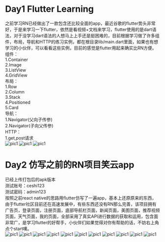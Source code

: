 # Day1 Flutter Learning
之前学习RN已经做出了一款包含还比较全面的app，最近谷歌的flutter势头非常好，于是来学习一下flutter，依然是看视频+文档来学习，flutter使用的是dart语法，对于没学习dart语法的人想马上上手还是挺困难的，目前根据学习做了许多组件，布局，导航和HTTP的练习实例，都在根目录lib/main.dart里面，如果也有想学习的小伙伴，可以看看这些实例，目前的感觉是flutter用起来确实比RN方便。  
组件：  
1.Container  
2.Image  
3.ListView  
4.GridView  
布局：  
1.Row  
2.Column  
3.Stack  
4.Positioned  
5.Card  
导航：  
1.Navigator(父向子传参)  
2.Navigator(子向父传参)  
HTTP：  
1.get,post请求  
![pic1](./firstflutterappImg/1.png)
![pic1](./firstflutterappImg/2.png)
![pic1](./firstflutterappImg/3.png)  
# Day2 仿写之前的RN项目笑云app
已经上传打包后的apk版本  
测试账号：ceshi123  
测试密码：admin123  
按照之前react native的思路用flutter仿写了一遍app，基本上还原原来的东西，由于flutter社区目前还在高速发展中，有些东西还没有RN那么完善，该项目拥有广告页，登录页面，注册页面，底部导航栏页面，新闻页面，美图页面，推荐视频页面，天气页面，我的页面，全部采用了真实API进行数据的获取和运用，包含面非常广，是学习flutter的好帮手，小伙伴们如果觉得对你有帮助的话，不妨右上角点个start噢。  
![pic1](./laugh_cloud_img/1.png)
![pic1](./laugh_cloud_img/2.png)
![pic1](./laugh_cloud_img/3.png)
![pic1](./laugh_cloud_img/4.png)
![pic1](./laugh_cloud_img/5.png)
![pic1](./laugh_cloud_img/6.png)
![pic1](./laugh_cloud_img/7.png)
![pic1](./laugh_cloud_img/8.png)
![pic1](./laugh_cloud_img/9.png)
![pic1](./laugh_cloud_img/10.png)
![pic1](./laugh_cloud_img/11.png)  
